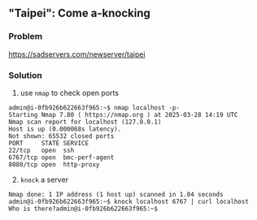 ## "Taipei": Come a-knocking

### Problem

https://sadservers.com/newserver/taipei

### Solution

1. use `nmap` to check open ports

```
admin@i-0fb926b622663f965:~$ nmap localhost -p-
Starting Nmap 7.80 ( https://nmap.org ) at 2025-03-28 14:19 UTC
Nmap scan report for localhost (127.0.0.1)
Host is up (0.000068s latency).
Not shown: 65532 closed ports
PORT     STATE SERVICE
22/tcp   open  ssh
6767/tcp open  bmc-perf-agent
8080/tcp open  http-proxy
```

2. `knock` a server

```
Nmap done: 1 IP address (1 host up) scanned in 1.04 seconds
admin@i-0fb926b622663f965:~$ knock localhost 6767 | curl localhost
Who is there?admin@i-0fb926b622663f965:~$ 
```
